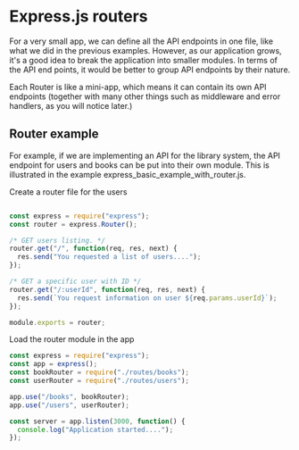 # Express.js routers

For a very small app, we can define all the API endpoints in one file, like what we did in the previous examples. However, as our application grows, it's a good idea to break the application into smaller modules. In terms of the API end points, it would be better to group API endpoints by their nature.

Each Router is like a mini-app, which means it can contain its own API endpoints (together with many other things such as middleware and error handlers, as you will notice later.)

## Router example

For example, if we are implementing an API for the library system, the API endpoint for users and books can be put into their own module. This is illustrated in the example express_basic_example_with_router.js.

Create a router file for the users
```js

const express = require("express");
const router = express.Router();

/* GET users listing. */
router.get("/", function(req, res, next) {
  res.send("You requested a list of users....");
});

/* GET a specific user with ID */
router.get("/:userId", function(req, res, next) {
  res.send(`You request information on user ${req.params.userId}`);
});

module.exports = router;

```


Load the router module in the app


```js
const express = require("express");
const app = express();
const bookRouter = require("./routes/books");
const userRouter = require("./routes/users");

app.use("/books", bookRouter);
app.use("/users", userRouter);

const server = app.listen(3000, function() {
  console.log("Application started....");
});
```

